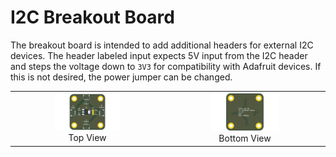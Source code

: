 # I2C Breakout Board

The breakout board is intended to add additional headers for external I2C devices. The header labeled input expects 5V input from the I2C header and steps the voltage down to `3V3` for compatibility with Adafruit devices. If this is not desired, the power jumper can be changed.

<table>
  <tr>
    <td align="center">
      <img src="renders/top.png" width="45%"><br>
      Top View
    </td>
    <td align="center">
      <img src="renders/bottom.png" width="45%"><br>
      Bottom View
    </td>
  </tr>
</table>
